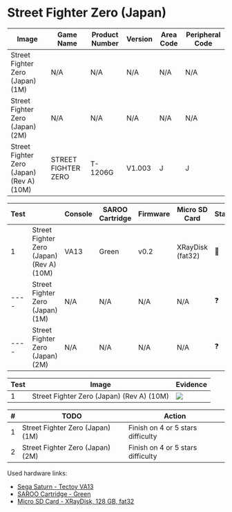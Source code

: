 # Street Fighter Zero (Japan)

| Image                                     | Game Name           | Product Number | Version | Area Code | Peripheral Code |
| ----------------------------------------- | ------------------- | -------------- | ------- | --------- | --------------- |
| Street Fighter Zero (Japan) (1M)          | N/A                 | N/A            | N/A     | N/A       | N/A             |
| Street Fighter Zero (Japan) (2M)          | N/A                 | N/A            | N/A     | N/A       | N/A             |
| Street Fighter Zero (Japan) (Rev A) (10M) | STREET FIGHTER ZERO | T-1206G        | V1.003  | J         | J               |

| Test |                                           | Console | SAROO Cartridge | Firmware | Micro SD Card    | Status     | Time Played | Info               |
| ---- | ----------------------------------------- | ------- | --------------- | -------- | ---------------- | ---------- | ----------- | ------------------ |
| 1    | Street Fighter Zero (Japan) (Rev A) (10M) | VA13    | Green           | v0.2     | XRayDisk (fat32) | :100:      | 13 minutes  | Difficulty: 1 Star |
| ---- | Street Fighter Zero (Japan) (1M)          | N/A     | N/A             | N/A      | N/A              | :question: | N/A         | N/A                |
| ---- | Street Fighter Zero (Japan) (2M)          | N/A     | N/A             | N/A      | N/A              | :question: | N/A         | N/A                |

| Test | Image                                     | Evidence                                                                                         |
| ---- | ----------------------------------------- | ------------------------------------------------------------------------------------------------ |
| 1    | Street Fighter Zero (Japan) (Rev A) (10M) | [![](https://img.youtube.com/vi/-Lj6OzJ24Ic/0.jpg)](https://www.youtube.com/watch?v=-Lj6OzJ24Ic) |

| #   | TODO                             | Action                            |
| --- | -------------------------------- | --------------------------------- |
| 1   | Street Fighter Zero (Japan) (1M) | Finish on 4 or 5 stars difficulty |
| 2   | Street Fighter Zero (Japan) (2M) | Finish on 4 or 5 stars difficulty |

Used hardware links:

- [Sega Saturn - Tectoy VA13](../../../../Info/Consoles/VA13/README.md)
- [SAROO Cartridge - Green](../../../../Info/Cartridges/RetroGameParadiseStore/1.32F/README.md)
- [Micro SD Card - XRayDisk, 128 GB, fat32](../../../../Info/SdCards/XRayDisk/128GB/fat32/README.md)
